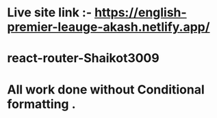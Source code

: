 
# Live site link :- https://english-premier-leauge-akash.netlify.app/

# react-router-Shaikot3009

# All work done without Conditional formatting .


